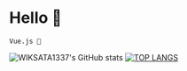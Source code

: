 # Hello 👋

`Vue.js 💖`

<!-- ![WIKSATA1337 GITHUB STATS](https://github-readme-stats.vercel.app/api?username=WIKSATA1337&show_icons=true&title_color=#FFFFFF) -->
![WIKSATA1337's GitHub stats](https://github-readme-stats.vercel.app/api?username=WIKSATA1337&count_private=true)
[![TOP LANGS](https://github-readme-stats.vercel.app/api/top-langs/?username=WIKSATA1337&layout=compact)](https://github.com/WIKSATA1337/github-readme-stats)
